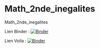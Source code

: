 # Math_2nde_inegalites
Math_2nde_inegalites

Lien Binder :
[![Binder](https://mybinder.org/badge_logo.svg)](https://mybinder.org/v2/gh/gg1976/Math_2nde_inegalites/HEAD)

Lien Voila :
[![Binder](https://mybinder.org/badge_logo.svg)](https://mybinder.org/v2/gh/gg1976/Math_2nde_inegalites/HEAD?filepath=%2Fvoila%2Frender%2FInequation_produit_nul.ipynb)
